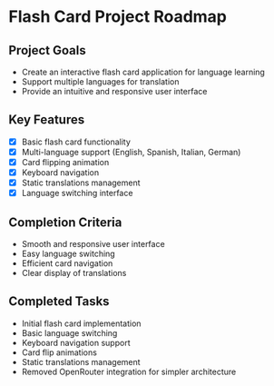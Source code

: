 # Flash Card Project Roadmap

## Project Goals
- Create an interactive flash card application for language learning
- Support multiple languages for translation
- Provide an intuitive and responsive user interface

## Key Features
- [x] Basic flash card functionality
- [x] Multi-language support (English, Spanish, Italian, German)
- [x] Card flipping animation
- [x] Keyboard navigation
- [x] Static translations management
- [x] Language switching interface

## Completion Criteria
- Smooth and responsive user interface
- Easy language switching
- Efficient card navigation
- Clear display of translations

## Completed Tasks
- Initial flash card implementation
- Basic language switching
- Keyboard navigation support
- Card flip animations
- Static translations management
- Removed OpenRouter integration for simpler architecture
